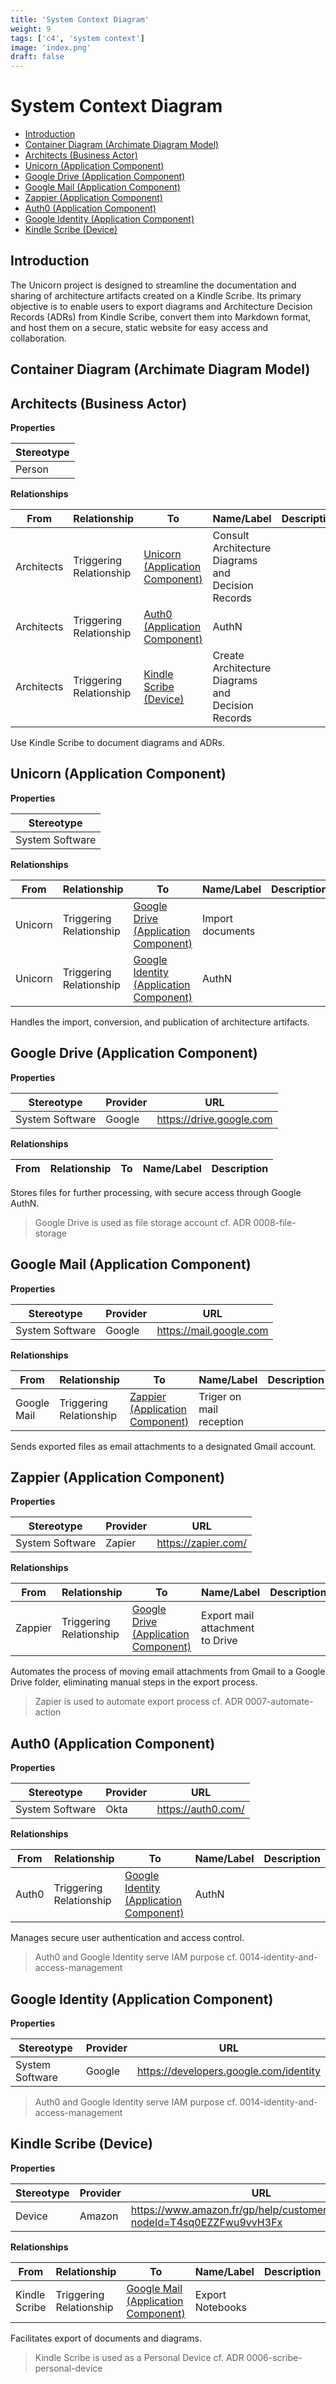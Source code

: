 ```yaml
---
title: 'System Context Diagram'
weight: 9
tags: ['c4', 'system context']
image: 'index.png'
draft: false
---
```

# System Context Diagram

* [Introduction](#introduction)
* [Container Diagram (Archimate Diagram Model)](#container-diagram-archimate-diagram-model)
* [Architects (Business Actor)](#architects-business-actor)
* [Unicorn (Application Component)](#unicorn-application-component)
* [Google Drive (Application Component)](#google-drive-application-component)
* [Google Mail  (Application Component)](#google-mail--application-component)
* [Zappier (Application Component)](#zappier-application-component)
* [Auth0 (Application Component)](#auth0-application-component)
* [Google Identity (Application Component)](#google-identity-application-component)
* [Kindle Scribe (Device)](#kindle-scribe-device)

## Introduction

The Unicorn project is designed to streamline the documentation and sharing of architecture artifacts created on a Kindle Scribe. Its primary objective is to enable users to export diagrams and Architecture Decision Records (ADRs) from Kindle Scribe, convert them into Markdown format, and host them on a secure, static website for easy access and collaboration.

## Container Diagram (Archimate Diagram Model)

## Architects (Business Actor)

**Properties**

|Stereotype|
|---|
|Person|

**Relationships**

|From|Relationship|To|Name/Label|Description|
|---|---|---|---|---|
|Architects|Triggering Relationship|[Unicorn (Application Component)](#unicorn-application-component)|Consult Architecture Diagrams and Decision Records||
|Architects|Triggering Relationship|[Auth0 (Application Component)](#auth0-application-component)|AuthN||
|Architects|Triggering Relationship|[Kindle Scribe (Device)](#kindle-scribe-device)|Create Architecture Diagrams and Decision Records ||

Use Kindle Scribe to document diagrams and ADRs.

## Unicorn (Application Component)

**Properties**

|Stereotype|
|---|
|System Software|

**Relationships**

|From|Relationship|To|Name/Label|Description|
|---|---|---|---|---|
|Unicorn|Triggering Relationship|[Google Drive (Application Component)](#google-drive-application-component)|Import documents||
|Unicorn|Triggering Relationship|[Google Identity (Application Component)](#google-identity-application-component)|AuthN||

Handles the import, conversion, and publication of architecture artifacts.

## Google Drive (Application Component)

**Properties**

|Stereotype|Provider|URL|
|---|---|---|
|System Software|Google|https://drive.google.com|

**Relationships**

|From|Relationship|To|Name/Label|Description|
|---|---|---|---|---|

Stores files for further processing, with secure access through Google AuthN.

> Google Drive is used as file storage account
> cf. ADR 0008-file-storage

## Google Mail  (Application Component)

**Properties**

|Stereotype|Provider|URL|
|---|---|---|
|System Software|Google|https://mail.google.com|

**Relationships**

|From|Relationship|To|Name/Label|Description|
|---|---|---|---|---|
|Google Mail |Triggering Relationship|[Zappier (Application Component)](#zappier-application-component)|Triger on mail reception||

Sends exported files as email attachments to a designated Gmail account.

## Zappier (Application Component)

**Properties**

|Stereotype|Provider|URL|
|---|---|---|
|System Software|Zapier|https://zapier.com/|

**Relationships**

|From|Relationship|To|Name/Label|Description|
|---|---|---|---|---|
|Zappier|Triggering Relationship|[Google Drive (Application Component)](#google-drive-application-component)|Export mail attachment to Drive||

Automates the process of moving email attachments from Gmail to a Google Drive folder, eliminating manual steps in the export process.

> Zapier is used to automate export process
> cf. ADR 0007-automate-action

## Auth0 (Application Component)

**Properties**

|Stereotype|Provider|URL|
|---|---|---|
|System Software|Okta|https://auth0.com/|

**Relationships**

|From|Relationship|To|Name/Label|Description|
|---|---|---|---|---|
|Auth0|Triggering Relationship|[Google Identity (Application Component)](#google-identity-application-component)|AuthN||

Manages secure user authentication and access control.

> Auth0 and Google Identity serve IAM purpose
> cf. 0014-identity-and-access-management

## Google Identity (Application Component)

**Properties**

|Stereotype|Provider|URL|
|---|---|---|
|System Software|Google|https://developers.google.com/identity|

> Auth0 and Google Identity serve IAM purpose
> cf. 0014-identity-and-access-management

## Kindle Scribe (Device)

**Properties**

|Stereotype|Provider|URL|Email|
|---|---|---|---|
|Device|Amazon|https://www.amazon.fr/gp/help/customer/display.html?nodeId=T4sq0EZZFwu9vvH3Fx|royerm_V64O4A@kindle.com|

**Relationships**

|From|Relationship|To|Name/Label|Description|
|---|---|---|---|---|
|Kindle Scribe|Triggering Relationship|[Google Mail  (Application Component)](#google-mail--application-component)|Export Notebooks||

Facilitates export of documents and diagrams.

> Kindle Scribe is used as a Personal Device
> cf. ADR 0006-scribe-personal-device
